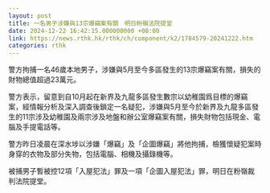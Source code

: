 ```yaml
---
layout: post
title: 一名男子涉嫌與13宗爆竊案有關　明日粉嶺法院提堂
date: 2024-12-22 16:42:15.000000000 +08:00
link: https://news.rthk.hk/rthk/ch/component/k2/1784579-20241222.htm
categories: rthk
---
```


警方拘捕一名46歲本地男子，涉嫌與5月至今多區發生的13宗爆竊案有關，損失的財物總值超過23萬元。

警方表示，留意到自10月起在新界及九龍多區發生數宗以幼稚園爲目標的爆竊案，經情報分析及深入調查後鎖定一名疑犯，涉嫌與5月至今於新界及九龍多區發生的11宗涉及幼稚園及兩宗涉及地盤和辦公室爆竊案有關，損失財物包括現金、電腦及手提電話等。

警方昨日凌晨在深水埗以涉嫌「爆竊」及「企圖爆竊」將他拘捕，檢獲懷疑犯案時身穿的衣物及部分失物，包括電腦、相機及攝錄機等。

被捕男子暫被控12項「入屋犯法」罪及一項「企圖入屋犯法」罪，明日在粉嶺裁判法院提堂。
